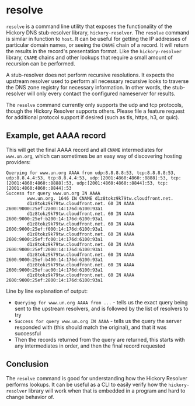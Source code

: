 # resolve

`resolve` is a command line utility that exposes the functionality of the Hickory DNS stub-resolver library, `hickory-resolver`. The  `resolve` command is similar in function to `host`. It can be useful for getting the IP addresses of particular domain names, or seeing the `CNAME` chain of a record. It will return the results in the record's presentation format. Like the `hickory-resolver` library, `CNAME` chains and other lookups that require a small amount of recursion can be performed.

A stub-resolver does not perform recursive resolutions. It expects the upstream resolver used to perform all necessary recursive looks to traverse the DNS zone registry for necessary information. In other words, the stub-resolver will only every contact the configured nameserver for results.

The `resolve` command currently only supports the udp and tcp protocols, though the Hickory Resolver supports others. Please file a feature request for additional protocol support if desired (such as tls, https, h3, or quic).

## Example, get AAAA record

This will get the final AAAA record and all `CNAME` intermediates for `www.un.org`, which can sometimes be an easy way of discovering hosting providers:

```shell
Querying for www.un.org AAAA from udp:8.8.8.8:53, tcp:8.8.8.8:53, udp:8.8.4.4:53, tcp:8.8.4.4:53, udp:[2001:4860:4860::8888]:53, tcp:[2001:4860:4860::8888]:53, udp:[2001:4860:4860::8844]:53, tcp:[2001:4860:4860::8844]:53
Success for query www.un.org IN AAAA
        www.un.org. 1646 IN CNAME d1z8tokz9k79tw.cloudfront.net.
        d1z8tokz9k79tw.cloudfront.net. 60 IN AAAA 2600:9000:25ef:2a00:14:176d:6100:93a1
        d1z8tokz9k79tw.cloudfront.net. 60 IN AAAA 2600:9000:25ef:b200:14:176d:6100:93a1
        d1z8tokz9k79tw.cloudfront.net. 60 IN AAAA 2600:9000:25ef:f000:14:176d:6100:93a1
        d1z8tokz9k79tw.cloudfront.net. 60 IN AAAA 2600:9000:25ef:fc00:14:176d:6100:93a1
        d1z8tokz9k79tw.cloudfront.net. 60 IN AAAA 2600:9000:25ef:2000:14:176d:6100:93a1
        d1z8tokz9k79tw.cloudfront.net. 60 IN AAAA 2600:9000:25ef:b400:14:176d:6100:93a1
        d1z8tokz9k79tw.cloudfront.net. 60 IN AAAA 2600:9000:25ef:ac00:14:176d:6100:93a1
        d1z8tokz9k79tw.cloudfront.net. 60 IN AAAA 2600:9000:25ef:2800:14:176d:6100:93a1
```

Line by line explanation of output:

- `Querying for www.un.org AAAA from ...` - tells us the exact query being sent to the upstream resolvers, and is followed by the list of resolvers to try
- `Success for query www.un.org IN AAAA` - tells us the query the server responded with (this should match the original), and that it was successful
- Then the records returned from the query are returned, this starts with any intermediates in order, and then the final record requested

## Conclusion

The `resolve` command is good for understanding how the Hickory Resolver performs lookups. It can be useful as a CLI to easily verify how the `hickory-resolver` library will work when that is embedded in a program and hard to change behavior of.
